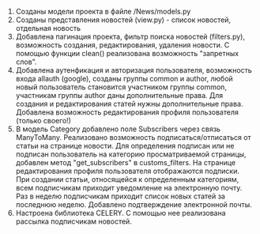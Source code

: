 1. Созданы модели проекта в файле /News/models.py
2. Созданы представления новостей (view.py) - список новостей, отдельная новость
3. Добавлена пагинация проекта, фильтр поиска новостей (filters.py), возможность создания,
редактирования, удаления новости. С помощью функции clean() реализована возможность "запретных слов".
4. Добавлена аутенфикация и авторизация пользователя, возможность входа allauth (google), созданы группы common и author, любой новый пользователь становится участником группы common, участникам группы author даны дополнительные права. Для создания и редактирования статей нужны дополнительные права. Добавлена возможность редактирования профиля пользователя (только своего!)
5. В модель Category добавлено поле Subscribers через связь ManyToMany. Реализовано возможность подписаться/отписаться от статьи на странице новости. Для определения подписан или не подписан пользователь на категорию просматриваемой страницы, добавлен метод "get_subscribers" в customs_filters. 
На странице редактирования профиля пользователя отображаются подписки. При создании статьи, относящейся к определенным категориям, всем подписчикам приходит уведомление на электронную почту.
Раз в неделю подписчикам приходит список новых статей за последнюю неделю.
Добавлено подтверждение электронной почты.
6. Настроена библиотека CELERY. С помощью нее реализована рассылка подписчикам новостей.
